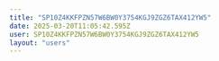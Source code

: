 ```yaml
---
title: "SP10Z4KKFPZN57W6BW0Y3754KGJ9ZGZ6TAX412YW5"
date: 2025-03-20T11:05:42.595Z
user: SP10Z4KKFPZN57W6BW0Y3754KGJ9ZGZ6TAX412YW5
layout: "users"
---
```

    